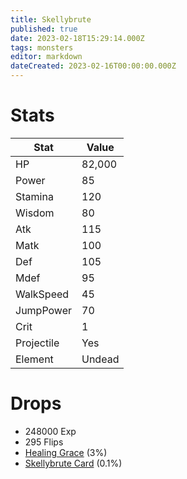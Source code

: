 ```yaml
---
title: Skellybrute
published: true
date: 2023-02-18T15:29:14.000Z
tags: monsters
editor: markdown
dateCreated: 2023-02-16T00:00:00.000Z
---
```


# Stats
|Stat|Value|
|-|-|
|HP|82,000|
|Power|85|
|Stamina|120|
|Wisdom|80|
|Atk|115|
|Matk|100|
|Def|105|
|Mdef|95|
|WalkSpeed|45|
|JumpPower|70|
|Crit|1|
|Projectile|Yes|
|Element|Undead|

# Drops
 * 248000 Exp
 * 295 Flips
 * [Healing Grace](/items/healing-grace.md) (3%)
 * [Skellybrute Card](/items/skellybrute-card.md) (0.1%)
